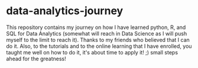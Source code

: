 # data-analytics-journey
This repository contains my journey on how I have learned python, R, and SQL for Data Analytics (somewhat will reach in Data Science as I will push myself to the limit to reach it). Thanks to my friends who believed that I can do it. Also, to the tutorials and to the online learning that I have enrolled, you taught me well on how to do it, it's about time to apply it! ;) small steps ahead for the greatness!
